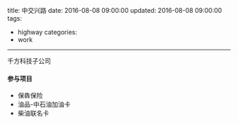 title: 中交兴路
date: 2016-08-08 09:00:00
updated: 2016-08-08 09:00:00
tags:
  - highway
categories:
  - work
---

千方科技子公司

#### 参与项目
- 保犇保险
- 油品-中石油加油卡
- 柴油联名卡